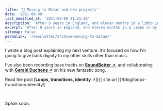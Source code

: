 ```yaml
---
title: '📝 Moving to Milan and new projects'
date: '2021-09-09'
last_modified_at: '2021-09-09 21:21:28'
description: 'After 9 years in England, and eleven months in a limbo in my hometown, I’m about to move to Milan. It’s an unexpected comeback, and I’m looking forward to it.'
excerpt: 'After 9 years in England, and eleven months in a limbo in my hometown, I’m about to move to Milan. It’s an unexpected comeback, and I’m looking forward to it.'
sitemap: false
permalink: '/newsletter/archive/moving-to-milan/'
---
```

I wrote a blog post explaining my next venture. It’s focused on how I’m going to give back dignity to my other skills other than music.

I’ve also been recording bass tracks on [**SoundBetter** ↗︎](https://soundbetter.com/profiles/206552-minutes-to-midnight), and collaborating with [**Gerald Duchene** ↗︎](https://sessions.antiquity-music.com/) on his new fantastic song.

Read the post [**Loops, transitions, identity** ↗︎]({{ site.url }}/blog/loops-transitions-identity/)

<br>

Speak soon.